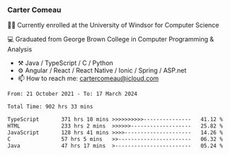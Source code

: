 ### Carter Comeau

🙋‍♂️ Currently enrolled at the University of Windsor for Computer Science

💻 Graduated from George Brown College in Computer Programming & Analysis

- ⚒️ Java / TypeScript / C / Python
- ⚙️ Angular / React / React Native / Ionic / Spring / ASP.net
- 📫 How to reach me: cartercomeau@icloud.com

<!--START_SECTION:waka-->

```txt
From: 21 October 2021 - To: 17 March 2024

Total Time: 902 hrs 33 mins

TypeScript       371 hrs 10 mins >>>>>>>>>>---------------   41.12 %
HTML             233 hrs 2 mins  >>>>>>-------------------   25.82 %
JavaScript       128 hrs 41 mins >>>>---------------------   14.26 %
C                57 hrs 5 mins   >>-----------------------   06.32 %
Java             47 hrs 17 mins  >------------------------   05.24 %
```

<!--END_SECTION:waka-->
